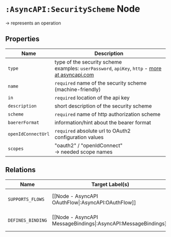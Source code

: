 # `:AsyncAPI:SecurityScheme` Node

-> represents an operation

## Properties

| Name               | Description                                                                                                                                                                              |
|--------------------|------------------------------------------------------------------------------------------------------------------------------------------------------------------------------------------|
| `type`             | type of the security scheme <br/> examples: `userPassword`, `apiKey`, `http` - [more at asyncapi.com](https://www.asyncapi.com/docs/reference/specification/v3.0.0#securitySchemeObject) |
| `name`             | `required` name of the security scheme (machine-friendly)                                                                                                                                |
| `in`               | `required` location of the api key                                                                                                                                                       |
| `description`      | short description of the security scheme                                                                                                                                                 |
| `scheme`           | `required` name of http authorization scheme                                                                                                                                             |
| `baererFormat`     | information/hint about the bearer format                                                                                                                                                 |
| `openIdConnectUrl` | `required` absolute url to OAuth2 configuration values                                                                                                                                   |
| `scopes`           | "oauth2" / "openIdConnect" <br/> -> needed scope names                                                                                                                                   |

## Relations

| Name              | Target Label(s)                                                | Cardinality | Description                                                     |
| ----------------- | -------------------------------------------------------------- | ----------- | --------------------------------------------------------------- |
| `SUPPORTS_FLOWS`  | [[Node - AsyncAPI OAuthFlow\|:AsyncAPI:OAuthFlow]]             | 0..1        | `required` property holding a link to an external documentation |
| `DEFINES_BINDING` | [[Node - AsyncAPI MessageBindings\|:AsyncAPI:MessageBindings]] | 0..*        | tags for grouping/categorization of operations                  |

